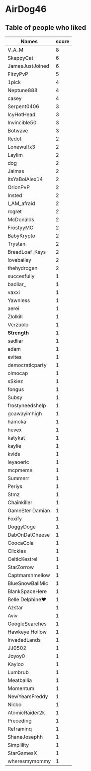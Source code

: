 # AirDog46
## Table of people who liked
Names | score
--- | ---
V_A_M | 8
SkeppyCat | 6
JamesJustJoined | 6
FitzyPvP | 5
1pick | 4
Neptune888 | 4
casey | 4
Serpent0406 | 3
IcyHotHead | 3
Invincible50 | 3
Botwave | 3
Redot | 2
Lonewulfx3 | 2
Laylim | 2
dog | 2
Jaimss | 2
ItsYaBoiAlex14 | 2
OrionPvP | 2
Insted | 2
I_AM_afraid | 2
rcgret | 2
McDonalds | 2
FrostyyMC | 2
BabyKrypto | 2
Trystan | 2
BreadLoaf_Keys | 2
lovebailey | 2
thehydrogen | 2
succesfully | 1
badliar_ | 1
vaxxi | 1
Yawnless | 1
aerei | 1
Zlolkill | 1
Verzuolo | 1
__Strength__ | 1
sadliar | 1
adam | 1
evites | 1
democraticparty | 1
olmocap | 1
sSkiez | 1
fongus | 1
Subsy | 1
frostyneedshelp | 1
goawayimhigh | 1
hamoka | 1
hevex | 1
katykat | 1
kaylie | 1
kvids | 1
leyaoeric | 1
mcpmeme | 1
Summerr | 1
Periys | 1
Stmz | 1
Chainkiller | 1
GameSter Damian | 1
Foxify | 1
DoggyDoge | 1
DabOnDatCheese | 1
CoocaCola | 1
Clickies | 1
CelticKestrel | 1
StarZorrow | 1
Captmarshmellow | 1
BlueSnowBallMic | 1
BlankSpaceHere | 1
Belle Delphine❤ | 1
Azstar | 1
Aviv | 1
GoogleSearches | 1
Hawkeye Hollow | 1
InvadedLands | 1
JJ0502 | 1
Joyoy0 | 1
Kayloo | 1
Lumbrub | 1
Meatballia | 1
Momentum | 1
NewYearsFreddy | 1
Nicbo | 1
AtomicRaider2k | 1
Preceding | 1
Reframinq | 1
ShaneJosephh | 1
Simplility | 1
StarGamesX | 1
wheresmymommy | 1
